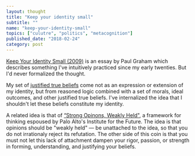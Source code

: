 ```yaml
---
layout: thought
title: "Keep your identity small"
subtitle: ""
name: "keep-your-identity-small"
topics: ["culutre", "politics", "metacognition"]
published_date: "2018-02-24"
category: post
---
```


[Keep Your Identity Small (2009)][essay] is an essay by Paul Graham which
describes something I've intuitively practiced since my early twenties. But I'd
never formalized the thought.

My set of [justified true beliefs][jtb] come not as an expression or extension
of my identity, but from reasoned logic combined with a set of morals, ideal
outcomes, and other justified true beliefs. I've internalized the idea that I
shouldn't let these beliefs constitute my identity.

A related idea is that of [“Strong Opinons, Weakly Held"][sowh], a framework
for thinking espoused by Palo Alto's Institute for the Future. The idea is that
opinions should be "weakly held" &mdash; be unattached to the idea, so that
you do not irrationaly reject its refutation. The other side of this coin is
that you must not let this lack of attachment dampen your rigor, passion, or
strength in forming, understanding, and justifying your beliefs.

[essay]: http://www.paulgraham.com/identity.html
[jtb]: https://en.wikipedia.org/wiki/Belief#Justified_true_belief
[sowh]: http://bobsutton.typepad.com/my_weblog/2006/07/strong_opinions.html
